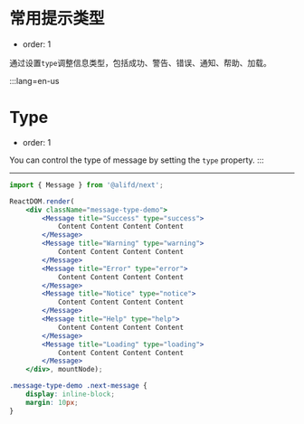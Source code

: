 # 常用提示类型

- order: 1

通过设置`type`调整信息类型，包括成功、警告、错误、通知、帮助、加载。

:::lang=en-us
# Type

- order: 1

You can control the type of message by setting the `type` property.
:::

---

````jsx
import { Message } from '@alifd/next';

ReactDOM.render(
    <div className="message-type-demo">
        <Message title="Success" type="success">
            Content Content Content Content
        </Message>
        <Message title="Warning" type="warning">
            Content Content Content Content
        </Message>
        <Message title="Error" type="error">
            Content Content Content Content
        </Message>
        <Message title="Notice" type="notice">
            Content Content Content Content
        </Message>
        <Message title="Help" type="help">
            Content Content Content Content
        </Message>
        <Message title="Loading" type="loading">
            Content Content Content Content
        </Message>
    </div>, mountNode);
````

````css
.message-type-demo .next-message {
    display: inline-block;
    margin: 10px;
}
````
